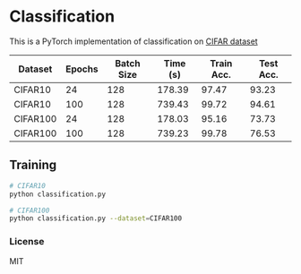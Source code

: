 # Classification
This is a PyTorch implementation of classification on [CIFAR dataset](https://www.cs.toronto.edu/~kriz/cifar.html)

| Dataset  | Epochs | Batch Size | Time (s) | Train Acc. | Test Acc. |
| -------- | ------ | ---------- | -------- | ---------- | --------- |
| CIFAR10  | 24     | 128        | 178.39   | 97.47      | 93.23     |
| CIFAR10  | 100    | 128        | 739.43   | 99.72      | 94.61     |
| CIFAR100 | 24     | 128        | 178.03   | 95.16      | 73.73     |
| CIFAR100 | 100    | 128        | 739.23   | 99.78      | 76.53     |

## Training

~~~bash
# CIFAR10
python classification.py

# CIFAR100
python classification.py --dataset=CIFAR100
~~~

### License

MIT
